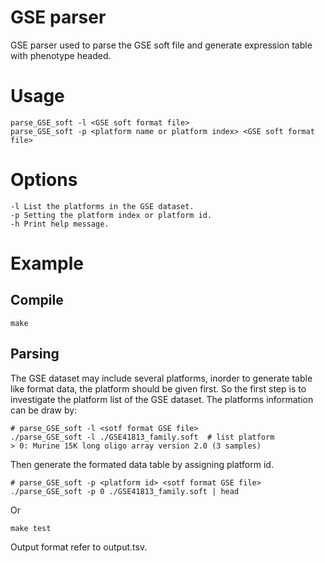 # GSE parser
GSE parser used to parse the GSE soft file and generate expression table with phenotype headed.

# Usage
```
parse_GSE_soft -l <GSE soft format file>
parse_GSE_soft -p <platform name or platform index> <GSE soft format file>
```

# Options
```
-l List the platforms in the GSE dataset.
-p Setting the platform index or platform id.
-h Print help message.
```

# Example 

## Compile
```
make
```

## Parsing
The GSE dataset may include several platforms, inorder to generate table like format data, the platform should be given first.
So the first step is to investigate the platform list of the GSE dataset.
The platforms information can be draw by:
```
# parse_GSE_soft -l <sotf format GSE file>
./parse_GSE_soft -l ./GSE41813_family.soft  # list platform
> 0: Murine 15K long oligo array version 2.0 (3 samples)
```

Then generate the formated data table by assigning platform id.
```
# parse_GSE_soft -p <platform id> <sotf format GSE file>
./parse_GSE_soft -p 0 ./GSE41813_family.soft | head
```
Or 
```
make test
```
Output format refer to output.tsv.

